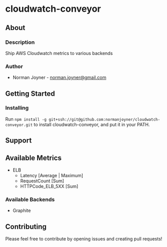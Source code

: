 cloudwatch-conveyor
====================

## About

### Description
Ship AWS Cloudwatch metrics to various backends

### Author
* Norman Joyner - norman.joyner@gmail.com

## Getting Started

### Installing
Run ```npm install -g git+ssh://git@github.com:normanjoyner/cloudwatch-conveyor.git``` to install cloudwatch-conveyor, and put it in your PATH.

## Support
## Available Metrics
* ELB
    * Latency [Average | Maximum]
    * RequestCount [Sum]
    * HTTPCode_ELB_5XX [Sum]

### Available Backends
* Graphite

## Contributing
Please feel free to contribute by opening issues and creating pull requests!
